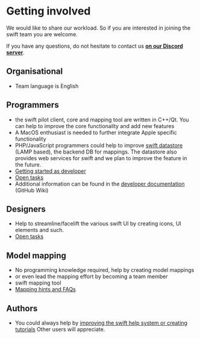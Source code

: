 <!--
    SPDX-FileCopyrightText: Copyright (C) swift Project Community / Contributors
    SPDX-License-Identifier: GFDL-1.3-only
-->

# Getting involved

We would like to share our workload.
So if you are interested in joining the swift team you are welcome.

If you have any questions, do not hesitate to contact us **[on our Discord server](https://discord.gg/R7Atd9A)**.

## Organisational

* Team language is English

##  Programmers

* the swift pilot client, core and mapping tool are written in C++/Qt.
  You can help to improve the core functionality and add new features
* A MacOS enthusiast is needed to further integrate Apple specific functionality
* PHP/JavaScript programmers could help to improve [swift datastore](https://datastore.swift-project.org/page/index.php) (LAMP based), the backend DB for mappings.
  The datastore also provides web services for swift and we plan to improve the feature in the future.
* [Getting started as developer](./developer.md)
* [Open tasks](./open_tasks.md)
* Additional information can be found in the [developer documentation](https://github.com/swift-project/pilotclient/wiki) (GitHub Wiki)

## Designers

* Help to streamline/facelift the various swift UI by creating icons, UI elements and such.
* [Open tasks](./open_tasks.md)

## Model mapping

* No programming knowledge required, help by creating model mappings
* or even lead the mapping effort by becoming a team member
* swift mapping tool
* [Mapping hints and FAQs](./../../troubleshooting/model_mapping/mapping_hints.md)

## Authors

* You could always help by [improving the swift help system or creating tutorials](./documentation.md)
  Other users will appreciate.
